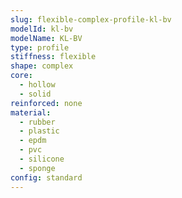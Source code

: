 ```yaml
---
slug: flexible-complex-profile-kl-bv
modelId: kl-bv
modelName: KL-BV
type: profile
stiffness: flexible
shape: complex
core:
  - hollow
  - solid
reinforced: none
material:
  - rubber
  - plastic
  - epdm
  - pvc
  - silicone
  - sponge
config: standard
---
```

